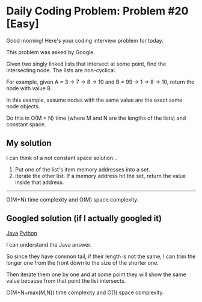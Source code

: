 # Daily Coding Problem: Problem #20 [Easy]

Good morning! Here's your coding interview problem for today.

This problem was asked by Google.

Given two singly linked lists that intersect at some point, find the intersecting node. The lists are non-cyclical.

For example, given A = 3 -> 7 -> 8 -> 10 and B = 99 -> 1 -> 8 -> 10, return the node with value 8.

In this example, assume nodes with the same value are the exact same node objects.

Do this in O(M + N) time (where M and N are the lengths of the lists) and constant space.

## My solution

I can think of a not constant space solution...

1. Put one of the list's item memory addresses into a set.
2. Iterate the other list. If a memory address hit the set, return the value inside that address.

----

O(M+N) time complexity and O(M) space complexity.

## Googled solution (if I actually googled it)

[Java](https://github.com/mrishab/Daily-Coding-Problems/blob/master/src/Problem20.java)
[Python](https://github.com/ruppysuppy/Daily-Coding-Problem-Solutions/blob/master/Solutions/020.py)

I can understand the Java answer.

So since they have common tail, if their length is not the same, I can trim the longer one from the front down to the size of the shorter one.

Then iterate them one by one and at some point they will show the same value because from that point the list intersects.

O(M+N+max(M,N)) time complexity and O(1) space complexity.
